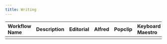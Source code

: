```yaml
---
title: Writing
--- 
```


| Workflow Name | Description  | Editorial    | Alfred       | Popclip      | Keyboard Maestro | Other        | Shared?      |  
| :------------ | :----------- | :----------- | :----------- | :----------- | :-----------     | :----------- | :----------- |  
|               |              |              |              |              |                  |              |              |  




